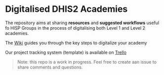 # Digitalised DHIS2 Academies

The repository aims at sharing **resources** and **suggested workflows** useful fo HISP Groups in the process of digitalising both Level 1 and Level 2 academies.

The [Wiki](https://github.com/mrwine/dhis2-digital-academy-support/wiki) guides you through the key steps to digitalize your academy

Our project tracking system (template) is available on [Trello](https://trello.com/b/trJU3sFD/academies-tracking-system-master)

> Note: this repo is a work in progress. Feel free to create aan issue to share comments and questions.
